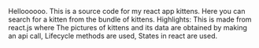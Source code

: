 Helloooooo. This is a source code for my react app kittens. Here you can search for a kitten from the bundle of kittens.
Highlights: This is made from react.js where The pictures of kittens and its data are obtained by making an api call, Lifecycle methods are used, States in react are used.
